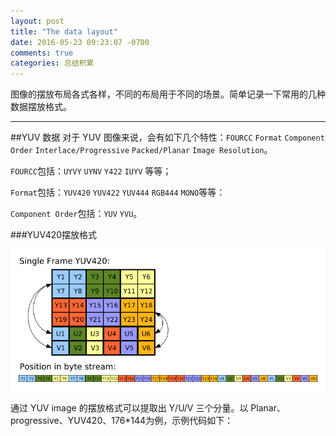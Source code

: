 ```yaml
---
layout: post
title: "The data layout"
date: 2016-05-23 09:23:07 -0700
comments: true
categories: 总结积累 
---
```


图像的摆放布局各式各样，不同的布局用于不同的场景。简单记录一下常用的几种数据摆放格式。
<!--more-->
---
##YUV 数据
对于 YUV 图像来说，会有如下几个特性：`FOURCC` `Format` `Component Order` `Interlace/Progressive` `Packed/Planar` `Image Resolution`。

`FOURCC`包括：`UYVY` `UYNV` `Y422` `IUYV` 等等；

`Format`包括：`YUV420` `YUV422` `YUV444` `RGB444` `MONO`等等：
 
`Component Order`包括：`YUV` `YVU`。


###YUV420摆放格式

<img src="/images/datalayout/Yuv420.png">

通过 YUV image 的摆放格式可以提取出 Y/U/V 三个分量。以 Planar、progressive、YUV420、176*144为例，示例代码如下：
```
